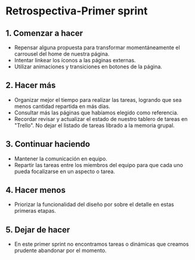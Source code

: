# Retrospectiva-Primer sprint



## 1. Comenzar a hacer

 - Repensar alguna propuesta para transformar momentáneamente el carrousel del home de nuestra página.
 - Intentar linkear los íconos a las páginas externas.
 - Utilizar animaciones y transiciones en botones de la página.
 
## 2. Hacer más

 - Organizar mejor el tiempo para realizar las tareas, logrando que sea menos cantidad repartida en más días.
 - Consultar más las páginas que habíamos elegido como referencia.
 - Recordar revisar y actualizar el estado de nuestro tablero de tareas en "Trello". No dejar el listado de tareas librado a la memoria grupal.
  
## 3. Continuar haciendo

 - Mantener la comunicación en equipo.
 - Repartir las tareas entre los miembros del equipo para que cada uno pueda focalizarse en un aspecto o tarea.

## 4. Hacer menos

 - Priorizar la funcionalidad del diseño por sobre el detalle en estas primeras etapas.

## 5. Dejar de hacer

 - En este primer sprint no encontramos tareas o dinámicas que creamos prudente abandonar por el momento.
